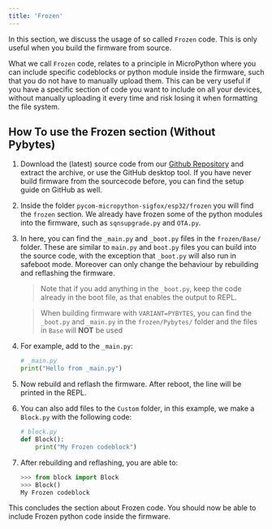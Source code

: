 ```yaml
---
title: 'Frozen'
---
```

In this section, we discuss the usage of so called `Frozen` code. This is only useful when you build the firmware from source.

What we call `Frozen` code, relates to a principle in MicroPython where you can include specific codeblocks or python module inside the firmware, such that you do not have to manually upload them. This can be very useful if you have a specific section of code you want to include on all your devices, without manually uploading it every time and risk losing it when formatting the file system.

## How To use the Frozen section (Without Pybytes)
1. Download the (latest) source code from our [Github Repository](https://github.com/pycom/pycom-micropython-sigfox) and extract the archive, or use the GitHub desktop tool. If you have never build firmware from the sourcecode before, you can find the setup guide on GitHub as well. 

2. Inside the folder `pycom-micropython-sigfox/esp32/frozen` you will find the `frozen` section. We already have frozen some of the python modules into the firmware, such as `sqnsupgrade.py` and `OTA.py`.
3. In here, you can find the `_main.py` and `_boot.py` files in the `frozen/Base/` folder. These are similar to `main.py` and `boot.py` files you can build into the source code, with the exception that `_boot.py` will also run in safeboot mode. Moreover can only change the behaviour by rebuilding and reflashing the firmware. 
    > Note that if you add anything in the `_boot.py`, keep the code already in the boot file, as that enables the output to REPL.

    > When building firmware with `VARIANT=PYBYTES`, you can find the `_boot.py` and `_main.py` in the `frozen/Pybytes/` folder and the files in `Base` will **NOT** be used

4. For example, add to the `_main.py`:
    ```python
    # _main.py
    print("Hello from _main.py")
    ```
5. Now rebuild and reflash the firmware. After reboot, the line will be printed in the REPL.
6. You can also add files to the `Custom` folder, in this example, we make a `Block.py` with the following code:
    ```python
    # block.py
    def Block():
        print("My Frozen codeblock")
    ```
7. After rebuilding and reflashing, you are able to:
    ```python
    >>> from block import Block
    >>> Block()
    My Frozen codeblock
    ```

This concludes the section about Frozen code. You should now be able to include Frozen python code inside the firmware. 